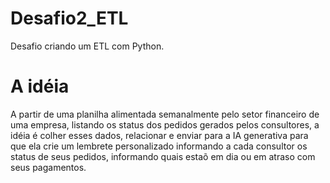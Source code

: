 # Desafio2_ETL

 Desafio criando um ETL com Python.

# A idéia

A partir de uma planilha alimentada semanalmente pelo setor financeiro de uma empresa, listando os status dos pedidos gerados
pelos consultores, a idéia é colher esses dados, relacionar e enviar para a IA generativa para que ela crie um lembrete
personalizado informando a cada consultor os status de seus pedidos, informando quais estaõ em dia ou em atraso com seus pagamentos.
